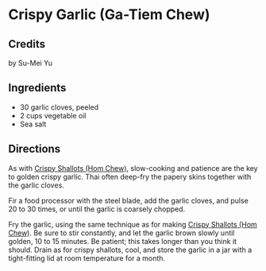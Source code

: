# Crispy Garlic (Ga-Tiem Chew) 

<!-- BEGIN content -->
## Credits

by Su-Mei Yu

## Ingredients

- 30 garlic cloves, peeled
- 2 cups vegetable oil
- Sea salt

## Directions

As with [Crispy Shallots (Hom Chew)](/recipe/index.php?title=Crispy_Shallots_%28Hom_Chew%29 "Crispy Shallots (Hom Chew)"), slow-cooking and patience are the key to golden crispy garlic. Thai often deep-fry the papery skins together with the garlic cloves.  
  
Fir a food processor with the steel blade, add the garlic cloves, and pulse 20 to 30 times, or until the garlic is coarsely chopped.   
  
Fry the garlic, using the same technique as for making [Crispy Shallots (Hom Chew)](/recipe/index.php?title=Crispy_Shallots_%28Hom_Chew%29 "Crispy Shallots (Hom Chew)"). Be sure to stir constantly, and let the garlic brown slowly until golden, 10 to 15 minutes. Be patient; this takes longer than you think it should. Drain as for crispy shallots, cool, and store the garlic in a jar with a tight-fitting lid at room temperature for a month.

<!-- Saved in parser cache with key mudabon_recipe:pcache:idhash:1479-0!1!0!0!!en!2 and timestamp 20071117182107 --><!-- END content -->

